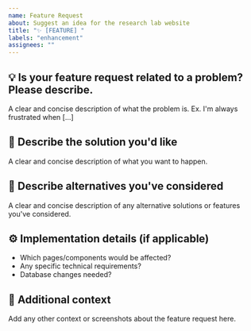```yaml
---
name: Feature Request
about: Suggest an idea for the research lab website
title: "✨ [FEATURE] "
labels: "enhancement"
assignees: ""
---
```


## 💡 Is your feature request related to a problem? Please describe.

A clear and concise description of what the problem is. Ex. I'm always frustrated when [...]

## 🎯 Describe the solution you'd like

A clear and concise description of what you want to happen.

## 🔄 Describe alternatives you've considered

A clear and concise description of any alternative solutions or features you've considered.

## ⚙️ Implementation details (if applicable)

- Which pages/components would be affected?
- Any specific technical requirements?
- Database changes needed?

## 📝 Additional context

Add any other context or screenshots about the feature request here.
